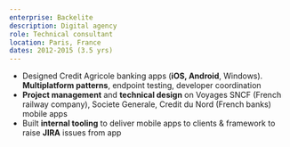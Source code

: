 ```yaml
---
enterprise: Backelite
description: Digital agency
role: Technical consultant
location: Paris, France
dates: 2012-2015 (3.5 yrs)
---
```


- Designed Credit Agricole banking apps (**iOS, Android**, Windows). **Multiplatform patterns**, endpoint testing, developer coordination
- **Project management** and **technical design** on Voyages SNCF (French railway company), Societe Generale, Credit du Nord (French banks) mobile apps
- Built **internal tooling** to deliver mobile apps to clients & framework to raise **JIRA** issues from app
